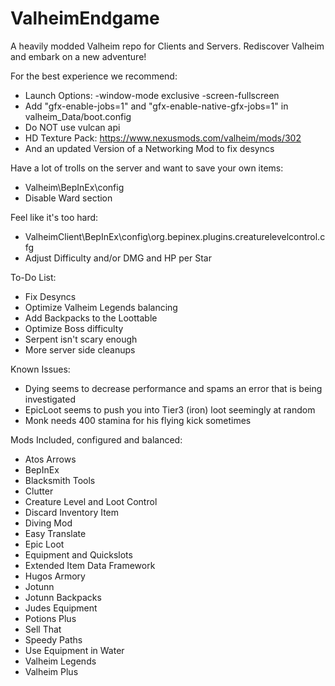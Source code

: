 # ValheimEndgame
A heavily modded Valheim repo for Clients and Servers. Rediscover Valheim and embark on a new adventure!

For the best experience we recommend:
- Launch Options: -window-mode exclusive -screen-fullscreen
- Add "gfx-enable-jobs=1" and "gfx-enable-native-gfx-jobs=1" in valheim_Data/boot.config
- Do NOT use vulcan api
- HD Texture Pack: https://www.nexusmods.com/valheim/mods/302
- And an updated Version of a Networking Mod to fix desyncs

Have a lot of trolls on the server and want to save your own items:
- Valheim\BepInEx\config
- Disable Ward section

Feel like it's too hard:
- ValheimClient\BepInEx\config\org.bepinex.plugins.creaturelevelcontrol.cfg
- Adjust Difficulty and/or DMG and HP per Star

To-Do List:
- Fix Desyncs
- Optimize Valheim Legends balancing
- Add Backpacks to the Loottable
- Optimize Boss difficulty
- Serpent isn't scary enough
- More server side cleanups

Known Issues:
- Dying seems to decrease performance and spams an error that is being investigated
- EpicLoot seems to push you into Tier3 (iron) loot seemingly at random
- Monk needs 400 stamina for his flying kick sometimes

Mods Included, configured and balanced:
- Atos Arrows
- BepInEx
- Blacksmith Tools
- Clutter
- Creature Level and Loot Control
- Discard Inventory Item
- Diving Mod
- Easy Translate
- Epic Loot
- Equipment and Quickslots
- Extended Item Data Framework
- Hugos Armory
- Jotunn
- Jotunn Backpacks
- Judes Equipment
- Potions Plus
- Sell That
- Speedy Paths
- Use Equipment in Water
- Valheim Legends
- Valheim Plus

